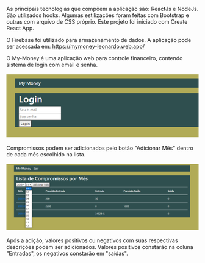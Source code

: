 As principais tecnologias que compõem a aplicação são: ReactJs e NodeJs. São utilizados hooks. Algumas estilizações foram feitas com Bootstrap e outras com arquivo de CSS próprio. Este projeto foi iniciado com Create React App.

O Firebase foi utilizado para armazenamento de dados.
A aplicação pode ser acessada em: https://mymoney-leonardo.web.app/

O My-Money é uma aplicação web para controle financeiro, contendo sistema de login com email e senha. <br/><br/>
<img src="/src/Image/home.png"> <br/><br/>
Compromissos podem ser adicionados pelo botão "Adicionar Mês" dentro de cada mês escolhido na lista. <br/><br/>
<img src="/src/Image/adicionarMes.png"> <br/><br/>
Após a adição, valores positivos ou negativos com suas respectivas descrições podem ser adicionados. 
Valores positivos constarão na coluna "Entradas", os negativos constarão em "saídas".




